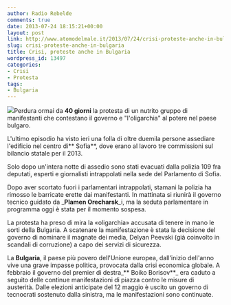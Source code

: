 ```yaml
---
author: Radio Rebelde
comments: true
date: 2013-07-24 18:15:21+00:00
layout: post
link: http://www.atomodelmale.it/2013/07/24/crisi-proteste-anche-in-bulgaria/
slug: crisi-proteste-anche-in-bulgaria
title: Crisi, proteste anche in Bulgaria
wordpress_id: 13497
categories:
- Crisi
- Protesta
tags:
- Bulgaria
---
```


![](http://www.atomodelmale.it/wp-content/uploads/2013/07/01_bulgaria_proteste_23_giugno_2_getty-300x187.jpg)Perdura ormai da **40 giorni** la protesta di un nutrito gruppo di manifestanti che contestano il governo e "l'oligarchia" al potere nel paese bulgaro.

L'ultimo episodio ha visto ieri una folla di oltre duemila persone assediare l'edificio nel centro di** Sofia**, dove erano al lavoro tre commissioni sul bilancio statale per il 2013.

Solo dopo un'intera notte di assedio sono stati evacuati dalla polizia 109 fra deputati, esperti e giornalisti intrappolati nella sede del Parlamento di Sofia.

Dopo aver scortato fuori i parlamentari intrappolati, stamani la polizia ha rimosso le barricate erette dai manifestanti. In mattinata si riunirà il governo tecnico guidato da _**Plamen Orecharsk**_i, ma la seduta parlamentare in programma oggi è stata per il momento sospesa.


La protesta ha preso di mira la «oligarchia» accusata di tenere in mano le sorti della Bulgaria. A scatenare la manifestazione è stata la decisione del governo di nominare il magnate dei media, Delyan Peevski (già coinvolto in scandali di corruzione) a capo dei servizi di sicurezza.

La **Bulgaria**, il paese più povero dell'Unione europea, dall'inizio dell'anno vive una grave impasse politica, provocata dalla crisi economica globale. A febbraio il governo del premier di destra_** Boiko Borisov**_ era caduto a seguito delle continue manifestazioni di piazza contro le misure di austerità. Dalle elezioni anticipate del 12 maggio è uscito un governo di tecnocrati sostenuto dalla sinistra, ma le manifestazioni sono continuate.
